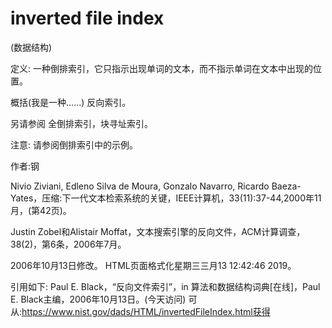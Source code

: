 # inverted file index


(数据结构)



定义:
一种倒排索引，它只指示出现单词的文本，而不指示单词在文本中出现的位置。



概括(我是一种……)
反向索引。



另请参阅
全倒排索引，块寻址索引。



注意:
请参阅倒排索引中的示例。


作者:钢


Nivio Ziviani, Edleno Silva de Moura, Gonzalo Navarro, Ricardo Baeza-Yates，压缩:下一代文本检索系统的关键，IEEE计算机，33(11):37-44,2000年11月，(第42页)。

Justin Zobel和Alistair Moffat，文本搜索引擎的反向文件，ACM计算调查，38(2)，第6条，2006年7月。








2006年10月13日修改。
HTML页面格式化星期三三月13 12:42:46 2019。



引用如下:
Paul E. Black，“反向文件索引”，in
算法和数据结构词典[在线]，Paul E. Black主编，2006年10月13日。(今天访问)
可从:https://www.nist.gov/dads/HTML/invertedFileIndex.html获得